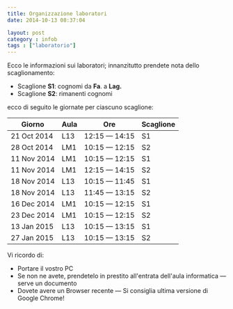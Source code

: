 ```yaml
---
title: Organizzazione laboratori
date: 2014-10-13 08:37:04

layout: post
category : infob 
tags : ["laboratorio"] 
---
```


Ecco le informazioni sui laboratori; innanzitutto prendete nota dello scaglionamento:

* Scaglione **S1**: cognomi da **Fa**. a **Lag.**
* Scaglione **S2**: rimanenti cognomi

ecco di seguito le giornate per ciascuno scaglione:

|    Giorno   | Aula |      Ore      | Scaglione |
|-------------|------|---------------|-----------|
| 21 Oct 2014 | L13  | 12:15 — 14:15 | S1        |
| 28 Oct 2014 | LM1  | 10:15 — 12:15 | S2        |
| 11 Nov 2014 | LM1  | 10:15 — 12:15 | S1        |
| 11 Nov 2014 | LM1  | 12:15 — 14:15 | S2        |
| 18 Nov 2014 | L13  | 10:15 — 11:45 | S1        |
| 18 Nov 2014 | L13  | 11:45 — 13:15 | S2        |
| 16 Dec 2014 | LM1  | 10:15 — 12:15 | S1        |
| 23 Dec 2014 | LM1  | 10:15 — 12:15 | S2        |
| 13 Jan 2015 | L13  | 10:15 — 13:15 | S1        |
| 27 Jan 2015 | L13  | 10:15 — 13:15 | S2        |

Vi ricordo di:

* Portare il vostro PC
* Se non ne avete, prendetelo in prestito all'entrata dell'aula informatica — serve un documento
* Dovete avere un Browser recente — Si consiglia ultima versione di Google Chrome!